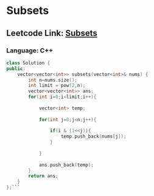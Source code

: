 # Subsets

## Leetcode Link: [Subsets](https://leetcode.com/problems/subsets/)
### Language: C++

```cpp
class Solution {
public:
    vector<vector<int>> subsets(vector<int>& nums) {
        int n=nums.size();
        int limit = pow(2,n);
        vector<vector<int>> ans;
        for(int i=0;i<limit;i++){
            
            vector<int> temp;
            
            for(int j=0;j<n;j++){
                
                if(i & (1<<j)){
                    temp.push_back(nums[j]);
                }
                
            }
            
            ans.push_back(temp);
        }
        return ans;
    }
};```



